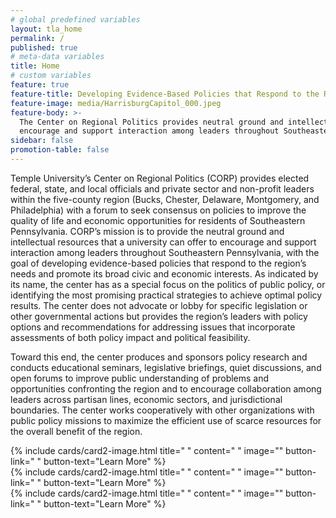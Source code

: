 ```yaml
---
# global predefined variables
layout: tla_home
permalink: /
published: true
# meta-data variables
title: Home
# custom variables
feature: true
feature-title: Developing Evidence-Based Policies that Respond to the Region’s Needs and Promote its Broad Civic and Economic Interests
feature-image: media/HarrisburgCapitol_000.jpeg
feature-body: >-
  The Center on Regional Politics provides neutral ground and intellectual resources to
  encourage and support interaction among leaders throughout Southeastern Pennsylvania.
sidebar: false
promotion-table: false
---
```

Temple University’s Center on Regional Politics (CORP) provides elected federal, state, and local officials and private sector and non-profit leaders within the five-county region (Bucks, Chester, Delaware, Montgomery, and Philadelphia) with a forum to seek consensus on policies to improve the quality of life and economic opportunities for residents of Southeastern Pennsylvania. CORP’s mission is to provide the neutral ground and intellectual resources that a university can offer to encourage and support interaction among leaders throughout Southeastern Pennsylvania, with the goal of developing evidence-based policies that respond to the region’s needs and promote its broad civic and economic interests. As indicated by its name, the center has as a special focus on the politics of public policy, or identifying the most promising practical strategies to achieve optimal policy results. The center does not advocate or lobby for specific legislation or other governmental actions but provides the region’s leaders with policy options and recommendations for addressing issues that incorporate assessments of both policy impact and political feasibility.

Toward this end, the center produces and sponsors policy research and conducts educational seminars, legislative briefings, quiet discussions, and open forums to improve public understanding of problems and opportunities confronting the region and to encourage collaboration among leaders across partisan lines, economic sectors, and jurisdictional boundaries. The center works cooperatively with other organizations with public policy missions to maximize the efficient use of scarce resources for the overall benefit of the region.

<div class="row row-wide">
  <div class="col m12 l4">{% include cards/card2-image.html
    title=" "
    content=" "
    image=""
    button-link=" "
    button-text="Learn More" %}
  </div>
  <div class="row row-wide">
    <div class="col m12 l4">{% include cards/card2-image.html
      title=" "
      content=" "
      image=""
      button-link=" "
      button-text="Learn More" %}
    </div>
    <div class="row row-wide">
      <div class="col m12 l4">{% include cards/card2-image.html
        title=" "
        content=" "
        image=""
        button-link=" "
        button-text="Learn More" %}
      </div>
</div>
